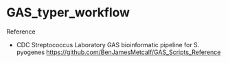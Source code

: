 # GAS_typer_workflow  

Reference   
*   CDC Streptococcus Laboratory GAS bioinformatic pipeline for S. pyogenes https://github.com/BenJamesMetcalf/GAS_Scripts_Reference  
